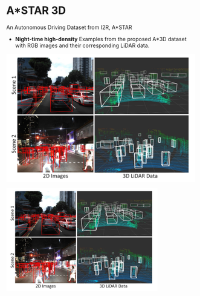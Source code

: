 # A*STAR 3D
An Autonomous Driving Dataset from I2R, A*STAR

- **Night-time high-density** Examples from the proposed A*3D dataset with RGB images and their corresponding LiDAR data. 

	<p float="left">
<img src="images/Example.png" width="500" />
	</p>

<img src="images/Example.png" width="400"/>

